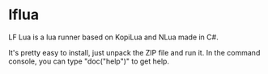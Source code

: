 # lflua
LF Lua is a lua runner based on KopiLua and NLua made in C#.

It's pretty easy to install, just unpack the ZIP file and run it.
In the command console, you can type "doc("help")" to get help.
